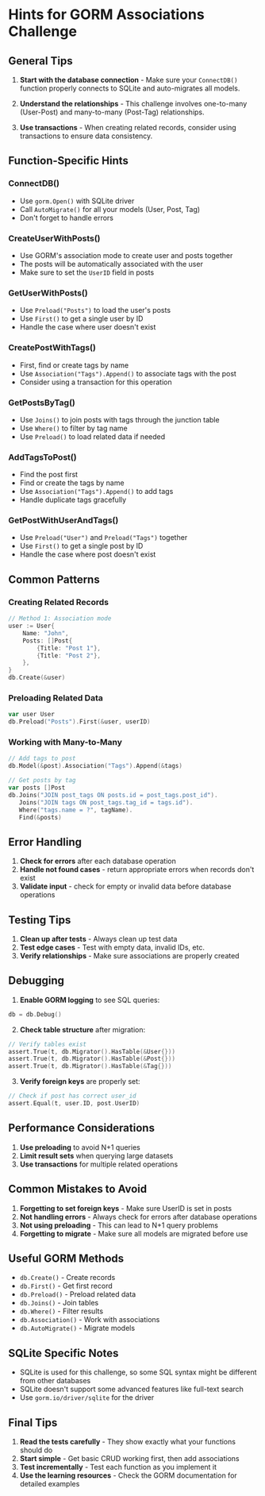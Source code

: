 # Hints for GORM Associations Challenge

## General Tips

1. **Start with the database connection** - Make sure your `ConnectDB()` function properly connects to SQLite and auto-migrates all models.

2. **Understand the relationships** - This challenge involves one-to-many (User-Post) and many-to-many (Post-Tag) relationships.

3. **Use transactions** - When creating related records, consider using transactions to ensure data consistency.

## Function-Specific Hints

### ConnectDB()
- Use `gorm.Open()` with SQLite driver
- Call `AutoMigrate()` for all your models (User, Post, Tag)
- Don't forget to handle errors

### CreateUserWithPosts()
- Use GORM's association mode to create user and posts together
- The posts will be automatically associated with the user
- Make sure to set the `UserID` field in posts

### GetUserWithPosts()
- Use `Preload("Posts")` to load the user's posts
- Use `First()` to get a single user by ID
- Handle the case where user doesn't exist

### CreatePostWithTags()
- First, find or create tags by name
- Use `Association("Tags").Append()` to associate tags with the post
- Consider using a transaction for this operation

### GetPostsByTag()
- Use `Joins()` to join posts with tags through the junction table
- Use `Where()` to filter by tag name
- Use `Preload()` to load related data if needed

### AddTagsToPost()
- Find the post first
- Find or create the tags by name
- Use `Association("Tags").Append()` to add tags
- Handle duplicate tags gracefully

### GetPostWithUserAndTags()
- Use `Preload("User")` and `Preload("Tags")` together
- Use `First()` to get a single post by ID
- Handle the case where post doesn't exist

## Common Patterns

### Creating Related Records
```go
// Method 1: Association mode
user := User{
    Name: "John",
    Posts: []Post{
        {Title: "Post 1"},
        {Title: "Post 2"},
    },
}
db.Create(&user)
```

### Preloading Related Data
```go
var user User
db.Preload("Posts").First(&user, userID)
```

### Working with Many-to-Many
```go
// Add tags to post
db.Model(&post).Association("Tags").Append(&tags)

// Get posts by tag
var posts []Post
db.Joins("JOIN post_tags ON posts.id = post_tags.post_id").
   Joins("JOIN tags ON post_tags.tag_id = tags.id").
   Where("tags.name = ?", tagName).
   Find(&posts)
```

## Error Handling

1. **Check for errors** after each database operation
2. **Handle not found cases** - return appropriate errors when records don't exist
3. **Validate input** - check for empty or invalid data before database operations

## Testing Tips

1. **Clean up after tests** - Always clean up test data
2. **Test edge cases** - Test with empty data, invalid IDs, etc.
3. **Verify relationships** - Make sure associations are properly created

## Debugging

1. **Enable GORM logging** to see SQL queries:
```go
db = db.Debug()
```

2. **Check table structure** after migration:
```go
// Verify tables exist
assert.True(t, db.Migrator().HasTable(&User{}))
assert.True(t, db.Migrator().HasTable(&Post{}))
assert.True(t, db.Migrator().HasTable(&Tag{}))
```

3. **Verify foreign keys** are properly set:
```go
// Check if post has correct user_id
assert.Equal(t, user.ID, post.UserID)
```

## Performance Considerations

1. **Use preloading** to avoid N+1 queries
2. **Limit result sets** when querying large datasets
3. **Use transactions** for multiple related operations

## Common Mistakes to Avoid

1. **Forgetting to set foreign keys** - Make sure UserID is set in posts
2. **Not handling errors** - Always check for errors after database operations
3. **Not using preloading** - This can lead to N+1 query problems
4. **Forgetting to migrate** - Make sure all models are migrated before use

## Useful GORM Methods

- `db.Create()` - Create records
- `db.First()` - Get first record
- `db.Preload()` - Preload related data
- `db.Joins()` - Join tables
- `db.Where()` - Filter results
- `db.Association()` - Work with associations
- `db.AutoMigrate()` - Migrate models

## SQLite Specific Notes

- SQLite is used for this challenge, so some SQL syntax might be different from other databases
- SQLite doesn't support some advanced features like full-text search
- Use `gorm.io/driver/sqlite` for the driver

## Final Tips

1. **Read the tests carefully** - They show exactly what your functions should do
2. **Start simple** - Get basic CRUD working first, then add associations
3. **Test incrementally** - Test each function as you implement it
4. **Use the learning resources** - Check the GORM documentation for detailed examples 
